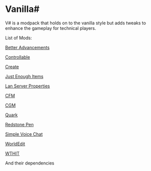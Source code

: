 # Vanilla\#

V\# is a modpack that holds on to the vanilla style but adds tweaks to enhance the gameplay for technical players.

List of Mods:

[Better Advancements](https://www.curseforge.com/minecraft/mc-mods/better-advancements)

[Controllable](https://www.curseforge.com/minecraft/mc-mods/controllable)

[Create](https://www.curseforge.com/minecraft/mc-mods/create)

[Just Enough Items](https://www.curseforge.com/minecraft/mc-mods/jei)

[Lan Server Properties](https://www.curseforge.com/minecraft/mc-mods/lan-server-properties)

[CFM](https://www.curseforge.com/minecraft/mc-mods/mrcrayfish-furniture-mod)

[CGM](https://www.curseforge.com/minecraft/mc-mods/mrcrayfishs-gun-mod)

[Quark](https://www.curseforge.com/minecraft/mc-mods/quark)

[Redstone Pen](https://www.curseforge.com/minecraft/mc-mods/redstone-pen)

[Simple Voice Chat](https://www.curseforge.com/minecraft/mc-mods/simple-voice-chat)

[WorldEdit](https://worldedit.enginehub.org/en/latest/)

[WTHIT](https://github.com/badasintended/wthit)

And their dependencies 
